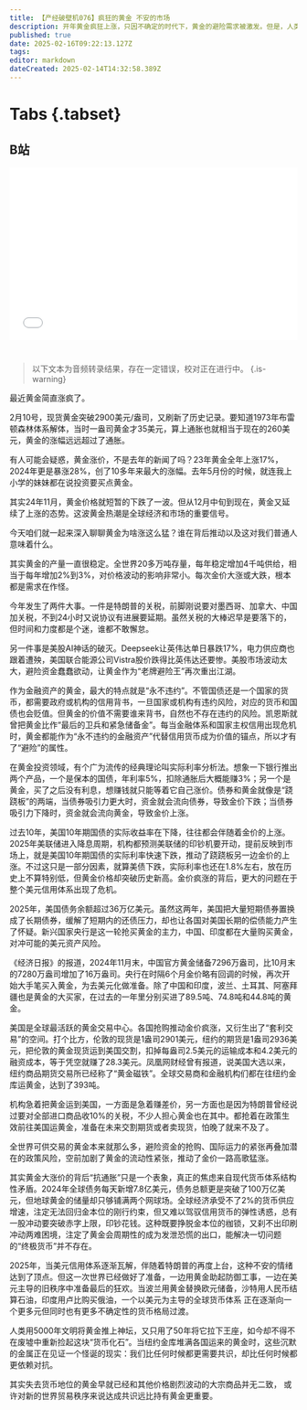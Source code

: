 ```yaml
---
title: 【产经破壁机076】疯狂的黄金 不安的市场
description: 开年黄金疯狂上涨，只因不确定的时代下，黄金的避险需求被激发。但是，人类漫长历史带来的文化惯性，让人们以为黄金能够提供确定性，而忽略了，失去货币地位的黄金，早已和其他价格剧烈波动的大宗商品并无二致。对新的世界贸易秩序来说，或许达成共识比持有黄金更重要。
published: true
date: 2025-02-16T09:22:13.127Z
tags: 
editor: markdown
dateCreated: 2025-02-14T14:32:58.389Z
---
```


# Tabs {.tabset}

## B站

<div style="position: relative; padding: 30% 45%;">
<iframe style="position: absolute; width: 100%; height: 100%; left: 0; top: 0;" src="//player.bilibili.com/player.html?&bvid=BV1FmKKeoE7Z&page=1&as_wide=1&high_quality=1&danmaku=1&autoplay=0" scrolling="no" border="0" frameborder="no" framespacing="0" allowfullscreen="true"></iframe>
</div>


#

> 以下文本为音频转录结果，存在一定错误，校对正在进行中。
{.is-warning}

最近黄金简直涨疯了。

2月10号，现货黄金突破2900美元/盎司，又刷新了历史记录。要知道1973年布雷顿森林体系解体，当时一盎司黄金才35美元，算上通胀也就相当于现在的260美元，黄金的涨幅远远超过了通胀。

有人可能会疑惑，黄金涨价，不是去年的新闻了吗？23年黄金全年上涨17%，2024年更是暴涨28%，创了10多年来最大的涨幅。去年5月份的时候，就连我上小学的妹妹都在说投资要买点黄金。

其实24年11月，黄金价格就短暂的下跌了一波。但从12月中旬到现在，黄金又延续了上涨的态势。这波黄金热潮是全球经济和市场的重要信号。

今天咱们就一起来深入聊聊黄金为啥涨这么猛？谁在背后推动以及这对我们普通人意味着什么。

其实黄金的产量一直很稳定。全世界20多万吨存量，每年稳定增加4千吨供给，相当于每年增加2%到3%，对价格波动的影响非常小。每次金价大涨或大跌，根本都是需求在作怪。

今年发生了两件大事。一件是特朗普的关税，前脚刚说要对墨西哥、加拿大、中国加关税，不到24小时又说协议有进展要延期。虽然关税的大棒迟早是要落下的，但时间和力度都是个迷，谁都不敢懈怠。

另一件事是美股AI神话的破灭。Deepseek让英伟达单日暴跌17%，电力供应商也跟着遭殃，美国联合能源公司Vistra股价跌得比英伟达还要惨。美股市场波动太大，避险资金蠢蠢欲动，让黄金作为“老牌避险王”再次重出江湖。

作为金融资产的黄金，最大的特点就是“永不违约”。不管国债还是一个国家的货币，都需要政府或机构的信用背书，一旦国家或机构有违约风险，对应的货币和国债也会贬值。但黄金的价值不需要谁来背书，自然也不存在违约的风险。凯恩斯就曾把黄金比作“最后的卫兵和紧急储备金”。每当金融体系和国家主权信用出现危机时，黄金都能作为“永不违约的金融资产”代替信用货币成为价值的锚点，所以才有了“避险”的属性。

在黄金投资领域，有个广为流传的经典理论叫实际利率分析法。想象一下银行推出两个产品，一个是保本的国债，年利率5%，扣除通胀后大概能赚3%；另一个是黄金，买了之后没有利息，想赚钱就只能等着它自己涨价。债券和黄金就像是“跷跷板”的两端，当债券吸引力更大时，资金就会流向债券，导致金价下跌；当债券吸引力下降时，资金就会流向黄金，导致金价上涨。

过去10年，美国10年期国债的实际收益率在下降，往往都会伴随着金价的上涨。2025年美联储进入降息周期，机构都预测美联储的印钞机要开动，提前反映到市场上，就是美国10年期国债的实际利率快速下跌，推动了跷跷板另一边金价的上涨。不过这只是一部分因素，就算美债下跌，实际利率也还在1.8%左右，放在历史上不算特别低，但黄金价格却突破历史新高。金价疯涨的背后，更大的问题在于整个美元信用体系出现了危机。

2025年，美国债务余额超过36万亿美元。虽然这两年，美国把大量短期债券置换成了长期债券，缓解了短期内的还债压力，却也让各国对美国长期的偿债能力产生了怀疑。新兴国家央行是这一轮抢买黄金的主力，中国、印度都在大量购买黄金，对冲可能的美元资产风险。

《经济日报》的报道，2024年11月末，中国官方黄金储备7296万盎司，比10月末的7280万盎司增加了16万盎司。央行在时隔6个月金价略有回调的时候，再次开始大手笔买入黄金，为去美元化做准备。除了中国和印度，波兰、土耳其、阿塞拜疆也是黄金的大买家，在过去的一年里分别买进了89.5吨、74.8吨和44.8吨的黄金。

美国是全球最活跃的黄金交易中心。各国抢购推动金价疯涨，又衍生出了“套利交易”的空间。打个比方，伦敦的现货是1盎司2901美元，纽约的期货是1盎司2936美元，把伦敦的黄金现货运到美国交割，扣掉每盎司2.5美元的运输成本和4.2美元的融资成本，等于凭空就赚了28.3美元。凤凰网财经曾有报道，说美国大选以来，纽约商品期货交易所已经称了“黄金磁铁”。全球交易商和金融机构们都在往纽约金库运黄金，达到了393吨。

机构急着把黄金运到美国，一方面是急着赚差价，另一方面也是因为特朗普曾经说过要对全部进口商品收10%的关税，不少人担心黄金也在其中。都抢着在政策生效前往美国运黄金，准备在未来交割期货或者卖现货，怕晚了就来不及了。

全世界可供交易的黄金本来就那么多，避险资金的抢购、国际运力的紧张再叠加潜在的政策风险，空前加剧了黄金的流动性紧张，推动了金价一路高歌猛涨。

其实黄金大涨价的背后“抗通胀”只是一个表象，真正的焦虑来自现代货币体系结构性矛盾。2024年全球债务每天新增7.8亿美元，债务总额更是突破了100万亿美元，但地球黄金的储量却只够铺满两个网球场。全球经济承受不了2%的货币供应增速，注定无法回归金本位的刚行约束，但又难以驾驭信用货币的弹性诱惑，总有一股冲动要突破赤字上限，印钞花钱。这种既要挣脱金本位的枷锁，又刹不出印刷冲动两难困境，注定了黄金会周期性的成为发泄恐慌的出口，能解决一切问题的“终极货币”并不存在。

2025年，当美元信用体系逐渐瓦解，伴随着特朗普的再度上台，这种不安的情绪达到了顶点。但这一次世界已经做好了准备，一边用黄金助起防御工事，一边在美元主导的旧秩序中准备最后的狂欢。当波兰用黄金替换欧元储备，沙特用人民币结算石油，印度用卢比购买俄油，一个以美元为主导的全球货币体系
正在逐渐向一个更多元但同时也有更多不确定性的货币格局过渡。

人类用5000年文明将黄金推上神坛，又只用了50年将它拉下王座，如今却不得不在废墟中重新捡起这块“货币化石”。当纽约金库堆满各国运来的黄金时，这些沉默的金属正在见证一个怪诞的现实：我们比任何时候都更需要共识，却比任何时候都更依赖对抗。

其实失去货币地位的黄金早就已经和其他价格剧烈波动的大宗商品并无二致，
或许对新的世界贸易秩序来说达成共识远比持有黄金更重要。